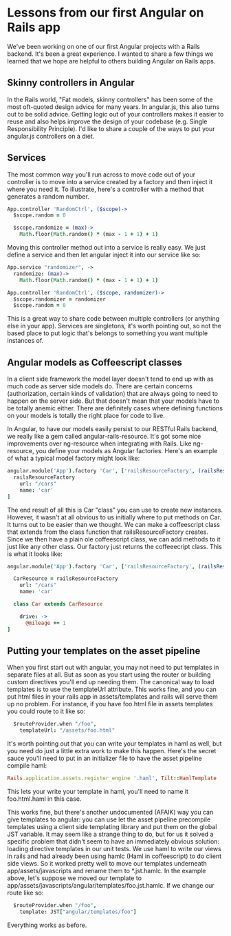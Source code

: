 Lessons from our first Angular on Rails app
===========================================

We've been working on one of our first Angular projects with a Rails backend. It's been a great experience. I wanted to share a few things we learned that we hope are helpful to others building Angular on Rails apps.

Skinny controllers in Angular
-----------------------------

In the Rails world, "Fat models, skinny controllers" has been some of the most oft-quoted design advice for many years. In angular.js, this also turns out to be solid advice. Getting logic out of your controllers makes it easier to reuse and also helps  improve the design of your codebase (e.g. Single Responsibility Principle). I'd like to share a couple of the ways to put your angular.js controllers on a diet.

Services
--------

The most common way you'll run across to move code out of your controller is to move into a service created by a factory and then inject it where you need it. To illustrate, here's a controller with a method that generates a random number.

````coffeescript
App.controller 'RandomCtrl', ($scope)->
  $scope.random = 0

  $scope.randomize = (max)->
    Math.floor(Math.random() * (max - 1 + 1) + 1)
````

Moving this controller method out into a service is really easy. We just define a service and then let angular inject it into our service like so:

````coffeescript
App.service "randomizer", ->
  randomize: (max)->
    Math.floor(Math.random() * (max - 1 + 1) + 1)

App.controller 'RandomCtrl', ($scope, randomizer)->
  $scope.randomizer = randomizer
  $scope.random = 0
````

This is a great way to share code between multiple controllers (or anything else in your app). Services are singletons, it's worth pointing out, so not the based place to put logic that's belongs to something you want multiple instances of.

Angular models as Coffeescript classes
--------------------------------------

In a client side framework the model layer doesn't tend to end up with as much code as server side models do. There are certain concerns (authorization, certain kinds of validation) that are always going to need to happen on the server side. But that doesn't mean that your models have to be totally anemic either. There are definitely cases where defining functions on your models is totally the right place for code to live.

In Angular, to have our models easily persist to our RESTful Rails backend, we really like a gem called angular-rails-resource. It's got some nice improvements over ng-resource when integrating with Rails. Like ng-resource, you define your models as Angular factories. Here's an example of what a typical model factory might look like:

````coffeescript
angular.module('App').factory 'Car', ['railsResourceFactory', (railsResourceFactory) ->
  railsResourceFactory
    url: "/cars"
    name: 'car'
]
````

The end result of all this is Car "class" you can use to create new instances. However, it wasn't at all obvious to us initially where to put methods on Car. It turns out to be easier than we thought. We can make a coffeescript class that extends from the class function that railsResourceFactory creates. Since we then have a plain ole coffeescript class, we can add methods to it just like any other class. Our factory just returns the coffeeecript class. This is what it looks like:

````coffeescript
angular.module('App').factory 'Car', ['railsResourceFactory', (railsResourceFactory) ->

  CarResource = railsResourceFactory
    url: "/cars"
    name: 'car'

  class Car extends CarResource

    drive: ->
      @mileage += 1
]
````

Putting your templates on the asset pipeline
--------------------------------------------

When you first start out with angular, you may not need to put templates in separate files at all. But as soon as you start using the router or building custom directives you'll end up needing them. The canonical way to load templates is to use the templateUrl attribute. This works fine, and you can put html files in your rails app in assets/templates and rails will serve them up no problem. For instance, if you have foo.html file in assets templates you could route to it like so:

````coffeescript
  $routeProvider.when "/foo",
    templateUrl: "/assets/foo.html"
````

It's worth pointing out that you can write your templates in haml as well, but you need do just a little extra work to make this happen. Here's the secret sauce you'll need to put in an initializer file to have the asset pipeline compile haml:

````ruby
Rails.application.assets.register_engine '.haml', Tilt::HamlTemplate
````

This lets your write your template in haml, you'll need to name it foo.html.haml in this case.

This works fine, but there's another undocumented (AFAIK) way you can give templates to angular: you can use let the asset pipeline precompile templates using a client side templating library and put them on the global JST variable. It may seem like a strange thing to do, but for us it solved a specific problem that didn't seem to have an immediately obvious solution: loading directive templates in our unit tests. We use haml to write our views in rails and had already been using hamlc (Haml in coffeescript) to do client side views. So it worked pretty well to move our templates underneath app/assets/javascripts and rename them to *.jst.hamlc. In the example above, let's suppose we moved our template to app/assets/javascripts/angular/templates/foo.jst.hamlc. If we change our route like so:

````coffeescript
  $routeProvider.when "/foo",
    template: JST["angular/templates/foo"]
````

Everything works as before.


